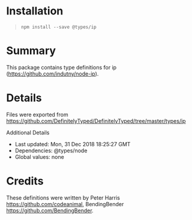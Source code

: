 # Installation
> `npm install --save @types/ip`

# Summary
This package contains type definitions for ip (https://github.com/indutny/node-ip).

# Details
Files were exported from https://github.com/DefinitelyTyped/DefinitelyTyped/tree/master/types/ip

Additional Details
 * Last updated: Mon, 31 Dec 2018 18:25:27 GMT
 * Dependencies: @types/node
 * Global values: none

# Credits
These definitions were written by Peter Harris <https://github.com/codeanimal>, BendingBender <https://github.com/BendingBender>.

